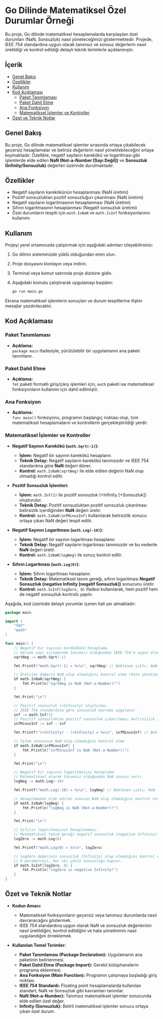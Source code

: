 # Go Dilinde Matematiksel Özel Durumlar Örneği

Bu proje, Go dilinde matematiksel hesaplamalarda karşılaşılan özel durumları (NaN, Sonsuzluk) nasıl yöneteceğimizi göstermektedir. Projede, IEEE 754 standardına uygun olarak tanımsız ve sonsuz değerlerin nasıl üretildiği ve kontrol edildiği detaylı teknik terimlerle açıklanmıştır.

## İçerik

- [Genel Bakış](#genel-bakış)
- [Özellikler](#özellikler)
- [Kullanım](#kullanım)
- [Kod Açıklaması](#kod-açıklaması)
  - [Paket Tanımlaması](#paket-tanımlaması)
  - [Paket Dahil Etme](#paket-dahil-etme)
  - [Ana Fonksiyon](#ana-fonksiyon)
  - [Matematiksel İşlemler ve Kontroller](#matematiksel-işlemler-ve-kontroller)
- [Özet ve Teknik Notlar](#özet-ve-teknik-notlar)

## Genel Bakış

Bu proje, Go dilinde matematiksel işlemler sırasında ortaya çıkabilecek geçersiz hesaplamalar ve belirsiz değerlerin nasıl yönetilebileceğini ortaya koymaktadır. Özellikle, negatif sayıların karekökü ve logaritması gibi işlemlerde elde edilen **NaN (Not-a-Number [Sayı Değil])** ve **Sonsuzluk (Infinity/Sonsuzluk)** değerleri üzerinde durulmaktadır.

## Özellikler

- Negatif sayıların karekökünün hesaplanması (NaN üretimi)
- Pozitif sonsuzluktan pozitif sonsuzluğun çıkarılması (NaN üretimi)
- Negatif sayıların logaritmasının hesaplanması (NaN üretimi)
- Sıfırın logaritmasının hesaplanması (Negatif sonsuzluk üretimi)
- Özel durumların tespiti için `math.IsNaN` ve `math.IsInf` fonksiyonlarının kullanımı

## Kullanım

Projeyi yerel ortamınızda çalıştırmak için aşağıdaki adımları izleyebilirsiniz:

1. Go dilinin sisteminizde yüklü olduğundan emin olun.
2. Proje dosyasını klonlayın veya indirin.
3. Terminal veya komut satırında proje dizinine gidin.
4. Aşağıdaki komutu çalıştırarak uygulamayı başlatın:

   ```bash
   go run main.go
   ```

Ekrana matematiksel işlemlerin sonuçları ve durum tespitlerine ilişkin mesajlar yazdırılacaktır.

## Kod Açıklaması

### Paket Tanımlaması

- **Açıklama:**  
  `package main` ifadesiyle, yürütülebilir bir uygulamanın ana paketi tanımlanır.

### Paket Dahil Etme

- **Açıklama:**  
  `fmt` paketi formatlı giriş/çıkış işlemleri için, `math` paketi ise matematiksel fonksiyonların kullanımı için dahil edilmiştir.

### Ana Fonksiyon

- **Açıklama:**  
  `func main()` fonksiyonu, programın başlangıç noktası olup, tüm matematiksel hesaplamaların ve kontrollerin gerçekleştirildiği yerdir.

### Matematiksel İşlemler ve Kontroller

- **Negatif Sayının Karekökü (`math.Sqrt(-1)`):**

  - **İşlem:** Negatif bir sayının karekökü hesaplanır.
  - **Teknik Detay:** Negatif sayıların karekökü tanımsızdır ve IEEE 754 standardına göre **NaN** değeri döner.
  - **Kontrol:** `math.IsNaN(sqrtNeg)` ile elde edilen değerin NaN olup olmadığı kontrol edilir.

- **Pozitif Sonsuzluk İşlemleri:**

  - **İşlem:** `math.Inf(1)` ile pozitif sonsuzluk (+Infinity [+Sonsuzluk]) oluşturulur.
  - **Teknik Detay:** Pozitif sonsuzluktan pozitif sonsuzluk çıkarılması belirsizlik içerdiğinden **NaN** değeri üretir.
  - **Kontrol:** `math.IsNaN(infMinusInf)` kullanılarak belirsizlik sonucu ortaya çıkan NaN değeri tespit edilir.

- **Negatif Sayının Logaritması (`math.Log(-10)`):**

  - **İşlem:** Negatif bir sayının logaritması hesaplanır.
  - **Teknik Detay:** Negatif sayıların logaritması tanımsızdır ve bu nedenle **NaN** değeri üretir.
  - **Kontrol:** `math.IsNaN(logNeg)` ile sonuç kontrol edilir.

- **Sıfırın Logaritması (`math.Log(0)`):**
  - **İşlem:** Sıfırın logaritması hesaplanır.
  - **Teknik Detay:** Matematiksel tanım gereği, sıfırın logaritması **Negatif Sonsuzluk (negative Infinity [negatif Sonsuzluk])** sonucunu üretir.
  - **Kontrol:** `math.IsInf(logZero, 0)` ifadesi kullanılarak, hem pozitif hem de negatif sonsuzluk kontrolü yapılır.

Aşağıda, kod üzerinde detaylı yorumlar içeren hali yer almaktadır:

```go
package main

import (
	"fmt"
	"math"
)

func main() {
	// Negatif bir sayının karekökünü hesaplama.
	// Gerçek sayı sisteminde tanımsız olduğundan IEEE 754'e uygun olarak NaN üretir.
	sqrtNeg := math.Sqrt(-1)

	fmt.Printf("math.Sqrt(-1) = %v\n", sqrtNeg) // Beklenen çıktı: NaN

	// Üretilen değerin NaN olup olmadığını kontrol etme (hata yönetimi açısından kritik)
	if math.IsNaN(sqrtNeg) {
		fmt.Println("sqrtNeg is NaN (Not-a-Number)!")
	}

	fmt.Print("\n")

	// Pozitif sonsuzluk (+Infinity) oluşturma;
	// IEEE 754 standardına göre sonsuzluk kavramı uygulanır.
	inf := math.Inf(1)
	// Pozitif sonsuzluktan pozitif sonsuzluk çıkarılması belirsizlik içerdiğinden NaN üretir.
	infMinusInf := inf - inf

	fmt.Printf("(+Infinity) - (+Infinity) = %v\n", infMinusInf) // Beklenen çıktı: NaN

	// İşlem sonucunun NaN olup olmadığını kontrol etme
	if math.IsNaN(infMinusInf) {
		fmt.Println("infMinusInf is NaN (Not-a-Number)!")
	}

	fmt.Print("\n")

	// Negatif bir sayının logaritmasını hesaplama.
	// Matematiksel olarak tanımsız olduğundan NaN sonucu verir.
	logNeg := math.Log(-10)

	fmt.Printf("math.Log(-10) = %v\n", logNeg) // Beklenen çıktı: NaN

	// Hesaplamadan elde edilen sonucun NaN olup olmadığını kontrol etme
	if math.IsNaN(logNeg) {
		fmt.Println("logNeg is NaN (Not-a-Number)!")
	}

	fmt.Print("\n")

	// Sıfırın logaritmasının hesaplanması.
	// Matematiksel tanım gereği negatif sonsuzluk (negative Infinity) sonucu üretir.
	logZero := math.Log(0)

	fmt.Printf("math.Log(0) = %v\n", logZero)

	// logZero değerinin sonsuzluk (Infinity) olup olmadığını kontrol etme.
	// 0 parametresi, her iki yönlü sonsuzluğu kapsar.
	if math.IsInf(logZero, 0) {
		fmt.Println("logZero is negative Infinity!")
	}
}
```

## Özet ve Teknik Notlar

- **Kodun Amacı:**

  - Matematiksel fonksiyonların geçersiz veya tanımsız durumlarda nasıl davranacağını göstermek.
  - IEEE 754 standardına uygun olarak NaN ve sonsuzluk değerlerinin nasıl üretildiğini, kontrol edildiğini ve hata yönetiminin nasıl uygulandığını örneklemek.

- **Kullanılan Temel Terimler:**
  - **Paket Tanımlaması (Package Declaration):** Uygulamanın ana paketinin belirlenmesi.
  - **Paket Dahil Etme (Package Import):** Gerekli kütüphanelerin programa eklenmesi.
  - **Ana Fonksiyon (Main Function):** Programın çalışmaya başladığı giriş noktası.
  - **IEEE 754 Standardı:** Floating point hesaplamalarda kullanılan standart; NaN ve Sonsuzluk gibi kavramları tanımlar.
  - **NaN (Not-a-Number):** Tanımsız matematiksel işlemler sonucunda elde edilen özel değer.
  - **Infinity (Sonsuzluk):** Belirli matematiksel işlemler sonucu ortaya çıkan özel durum.
